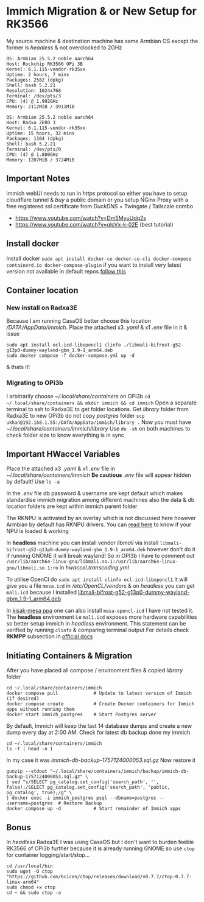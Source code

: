 # Immich Migration & or New Setup for RK3566
My source machine & destination machine has same Armbian OS except the former is *headless* & not overclocked to 2GHz 
```
OS: Armbian 25.5.2 noble aarch64
Host: Rockchip RK3566 OPi 3B
Kernel: 6.1.115-vendor-rk35xx
Uptime: 2 hours, 7 mins
Packages: 2582 (dpkg)
Shell: bash 5.2.21
Resolution: 1024x768
Terminal: /dev/pts/3
CPU: (4) @ 1.992GHz
Memory: 2112MiB / 3911MiB
```
```
OS: Armbian 25.5.2 noble aarch64
Host: Radxa ZERO 3
Kernel: 6.1.115-vendor-rk35xx
Uptime: 15 hours, 32 mins
Packages: 1104 (dpkg)
Shell: bash 5.2.21
Terminal: /dev/pts/0
CPU: (4) @ 1.800GHz
Memory: 1207MiB / 3724MiB
```
## Important Notes
immich webUI needs to run in *https* protocol so either you have to setup cloudflare tunnel & *buy* a public domain or you setup NGinx Proxy with a free registered ssl certificate from *DuckDNS* + Twingate / Tailscale combo
- https://www.youtube.com/watch?v=Dm5MyuUdq2s
- https://www.youtube.com/watch?v=qlcVx-k-02E (best tutorial)
## Install docker
Install docker `sudo apt install docker-ce docker-ce-cli docker-compose containerd.io docker-compose-plugin` if you want to install very latest version not available in default repos [follow this](https://gist.github.com/serafdev/2914392a6c0a3650cd4b047909544ce7)
## Container location
### New install on Radxa3E
Because I am running CasaOS better choose this location */DATA/AppData/immich*. Place the attached x3 *.yaml* & x1 *.env* file in it & issue 
```
sudo apt install ocl-icd-libopencl1 clinfo ./libmali-bifrost-g52-g13p0-dummy-wayland-gbm_1.9-1_arm64.deb
sudo docker compose -f docker-compose.yml up -d
```
& thats it!
### Migrating to OPi3b
I arbitrarily choose *~/.local/share/containers* on OPi3b
`cd ~/.local/share/containers && mkdir immich && cd immich` Open a separate terminal to ssh to Radxa3E to get folder locations. Get *library* folder from Radxa3E to new OPi3b do not copy *postgres* folder `scp ukhan@192.168.1.55:/DATA/AppData/immich/library .` Now you must have *~/.local/share/containers/immich/library* Use `du -sh` on both machines to check folder size to know everything is in sync
## Important HWaccel Variables
Place the attached x3 *.yaml* & x1 *.env* file in  *~/.local/share/containers/immich* **Be cautious** *.env* file will appear hidden by default! Use `ls -a`

In the *.env* file db password & username are kept default which makes standardise immich migration among different machines also the data & db location folders are kept within immich parent folder

The RKNPU is activated by an overlay which is not discussed here however Armbian by default has RKNPU drivers. You can [read here](https://itsfoss.com/monitor-npu-linux/) to know if your NPU is loaded & working

In **headless** machine you can install vendor *libmali* via install `libmali-bifrost-g52-g13p0-dummy-wayland-gbm_1.9-1_arm64.deb` however don't do it if running GNOME it will break wayland! So in OPI3b I have to comment out `/usr/lib/aarch64-linux-gnu/libmali.so.1:/usr/lib/aarch64-linux-gnu/libmali.so.1:ro` in *hwaccel.transcoding.yml* 

To utilise OpenCl do `sudo apt install clinfo ocl-icd-libopencl1` It will give you a file `mesa.icd` in */etc/OpenCL/vendors* & on *headless* you can get `mali.icd` because I installed [libmali-bifrost-g52-g13p0-dummy-wayland-gbm_1.9-1_arm64.deb](https://github.com/tsukumijima/libmali-rockchip/releases) 

In [kisak-mesa ppa](https://launchpad.net/~kisak/+archive/ubuntu/turtle/?field.series_filter=noble) one can also install `mesa-opencl-icd` I have not tested it. The **headless** environment i.e `mali.icd` exposes more hardware capabilities so better setup immich in *headless* environment. This statement can be verified by running `clinfo` & comparing terminal output
For details check **RKMPP** subsection in [official docs](https://immich.app/docs/features/hardware-transcoding/)
## Initiating Containers & Migration
After you have placed all compose / environment files & copied *library* folder
```
cd ~/.local/share/containers/immich
docker compose pull             # Update to latest version of Immich (if desired)
docker compose create           # Create Docker containers for Immich apps without running them
docker start immich_postgres    # Start Postgres server
```
By default, Immich will keep the last 14 database dumps and create a new dump every day at 2:00 AM. Check for latest db backup done my immich
```
cd ~/.local/share/containers/immich
ls -t | head -n 1
```
In my case it was *immich-db-backup-1757124000053.sql.gz* Now restore it
```
gunzip --stdout "~/.local/share/containers/immich/backup/immich-db-backup-1757124000053.sql.gz" \
| sed "s/SELECT pg_catalog.set_config('search_path', '', false);/SELECT pg_catalog.set_config('search_path', 'public, pg_catalog', true);/g" \
| docker exec -i immich_postgres psql --dbname=postgres --username=postgres  # Restore Backup
docker compose up -d            # Start remainder of Immich apps
```
## Bonus
In *headless* Radxa3E I was using CasaOS but I don't want to burden feeble RK3566 of OPi3b further because it is already running GNOME so use `ctop` for container logging/start/stop...
```
cd /usr/local/bin
sudo wget -O ctop "https://github.com/bcicen/ctop/releases/download/v0.7.7/ctop-0.7.7-linux-arm64"
sudo chmod +x ctop
cd ~ && sudo ctop -a 
```
